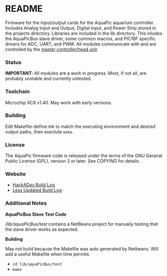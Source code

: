 README
======
Firmware for the input/output cards for the AquaPic aquarium controller. Includes Analog Input and Output, Digital Input, and Power Strip stored in the projects directory. Libraries are included in the lib directory. This inludes the AquaPicBus slave driver, some common macros, and PIC16F specific drivers for ADC, UART, and PWM. All modules communicate with and are controlled by the [master controller/head unit](https://github.com/AquaPic/AquaPicController).

### Status
**IMPORTANT**: All modules are a work in progress. Most, if not all, are probably unstable and currently untested.  

### Toolchain
Microchip XC8 v1.40. May work with early versions.

### Building
Edit Makefile-define.mk to match the executing environment and desired output paths, then exectute ```make```.

### License
The AquaPic firmware code is released under the terms of the GNU General Public License (GPL), version 3 or later. See COPYING for details.

### Website
 * [HackADay Build Log](https://hackaday.io/project/1436-aquapic-aquarium-controller)
 * [Less Updated Build Log](https://sites.google.com/site/aquapicbuildlog/)

### Additional Notes
**AquaPicBus Slave Test Code**

_/lib/aquaPicBus/test_ contains a NetBeans project for manually testing that the slave driver works as expected.

**Building**

May not build because the Makefile was auto generated by Netbeans. Will add a useful Makefile when time permits.
 * ```cd lib/aquaPicBus/test```
 * ```make```
